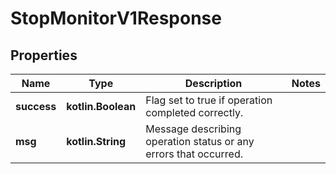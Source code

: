 
# StopMonitorV1Response

## Properties
Name | Type | Description | Notes
------------ | ------------- | ------------- | -------------
**success** | **kotlin.Boolean** | Flag set to true if operation completed correctly. | 
**msg** | **kotlin.String** | Message describing operation status or any errors that occurred. | 



